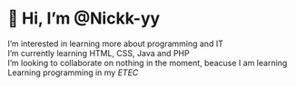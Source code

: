  <h1>👋 Hi, I’m @Nickk-yy </h1>
 I’m interested in learning more about programming and IT <br>
 I’m currently learning HTML, CSS, Java and PHP <br>
 I’m looking to collaborate on nothing  in the moment, beacuse I am learning <br>
 Learning programming in my <i> ETEC </i> <br>

<!---
Nickk-yy/Nickk-yy is a ✨ special ✨ repository because its `README.md` (this file) appears on your GitHub profile.
You can click the Preview link to take a look at your changes.
--->
